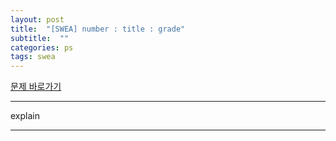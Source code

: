 ```yaml
---
layout: post
title:  "[SWEA] number : title : grade"
subtitle:  ""
categories: ps
tags: swea
---
```


[문제 바로가기](link)

---

explain

---

```python

```
